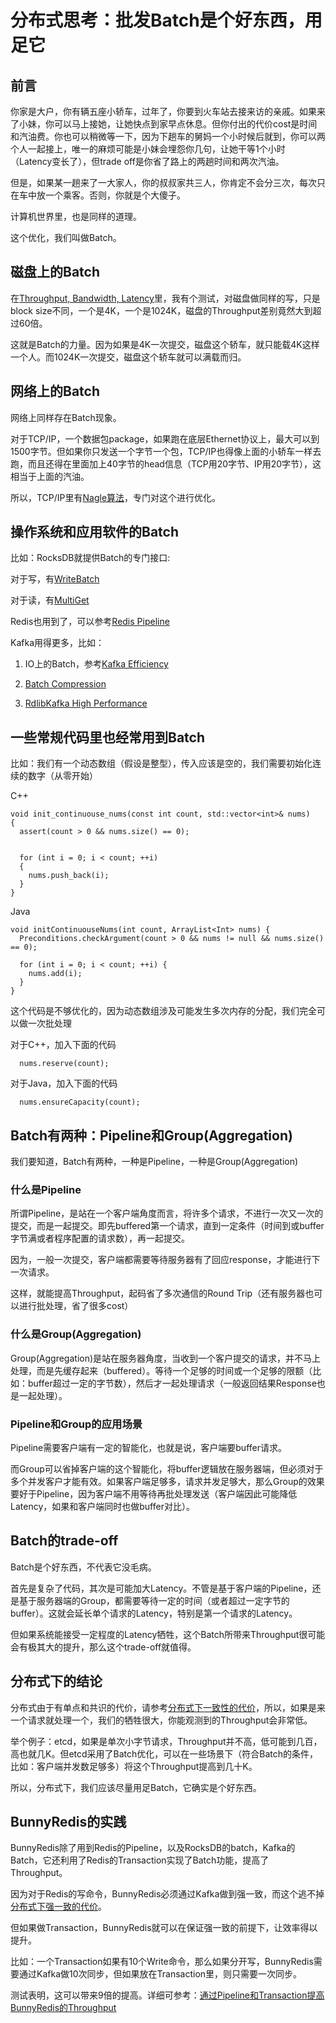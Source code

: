 # 分布式思考：批发Batch是个好东西，用足它

## 前言

你家是大户，你有辆五座小轿车，过年了，你要到火车站去接来访的亲戚。如果来了小妹，你可以马上接她，让她快点到家早点休息。但你付出的代价cost是时间和汽油费。你也可以稍微等一下，因为下趟车的舅妈一个小时候后就到，你可以两个人一起接上，唯一的麻烦可能是小妹会埋怨你几句，让她干等1个小时（Latency变长了），但trade off是你省了路上的两趟时间和两次汽油。

但是，如果某一趟来了一大家人，你的叔叔家共三人，你肯定不会分三次，每次只在车中放一个乘客。否则，你就是个大傻子。

计算机世界里，也是同样的道理。

这个优化，我们叫做Batch。

## 磁盘上的Batch

在[Throughput, Bandwidth, Latency](throughput-bandwidth-latency.md)里，我有个测试，对磁盘做同样的写，只是block size不同，一个是4K，一个是1024K，磁盘的Throughput差别竟然大到超过60倍。

这就是Batch的力量。因为如果是4K一次提交，磁盘这个轿车，就只能载4K这样一个人。而1024K一次提交，磁盘这个轿车就可以满载而归。

## 网络上的Batch

网络上同样存在Batch现象。

对于TCP/IP，一个数据包package，如果跑在底层Ethernet协议上，最大可以到1500字节。但如果你只发送一个字节一个包，TCP/IP也得像上面的小轿车一样去跑，而且还得在里面加上40字节的head信息（TCP用20字节、IP用20字节），这相当于上面的汽油。

所以，TCP/IP里有[Nagle算法](https://baike.baidu.com/item/Nagle%E7%AE%97%E6%B3%95/5645172)，专门对这个进行优化。

## 操作系统和应用软件的Batch

比如：RocksDB就提供Batch的专门接口:

对于写，有[WriteBatch](https://github.com/facebook/rocksdb/wiki/Basic-Operations#writes)

对于读，有[MultiGet](https://github.com/facebook/rocksdb/wiki/MultiGet-Performance)

Redis也用到了，可以参考[Redis Pipeline](https://redis.io/topics/pipelining)

Kafka用得更多，比如：

1. IO上的Batch，参考[Kafka Efficiency](https://kafka.apache.org/documentation/#maximizingefficiency)

2. [Batch Compression](https://kafka.apache.org/documentation/#design_compression)

3. [RdlibKafka High Performance](https://github.com/edenhill/librdkafka/blob/master/INTRODUCTION.md#performance)

## 一些常规代码里也经常用到Batch

比如：我们有一个动态数组（假设是整型），传入应该是空的，我们需要初始化连续的数字（从零开始）

C++
```
void init_continuouse_nums(const int count, std::vector<int>& nums)
{
  assert(count > 0 && nums.size() == 0);


  for (int i = 0; i < count; ++i)
  {
    nums.push_back(i);
  }
}
```

Java
```
void initContinuouseNums(int count, ArrayList<Int> nums) {
  Preconditions.checkArgument(count > 0 && nums != null && nums.size() == 0);

  for (int i = 0; i < count; ++i) {
    nums.add(i);
  }
}
```

这个代码是不够优化的，因为动态数组涉及可能发生多次内存的分配，我们完全可以做一次批处理

对于C++，加入下面的代码
```
  nums.reserve(count);
```

对于Java，加入下面的代码
```
  nums.ensureCapacity(count);
```

## Batch有两种：Pipeline和Group(Aggregation)

我们要知道，Batch有两种，一种是Pipeline，一种是Group(Aggregation)

### 什么是Pipeline

所谓Pipeline，是站在一个客户端角度而言，将许多个请求，不进行一次又一次的提交，而是一起提交。即先buffered第一个请求，直到一定条件（时间到或buffer字节满或者程序配置的请求数），再一起提交。

因为，一般一次提交，客户端都需要等待服务器有了回应response，才能进行下一次请求。

这样，就能提高Throughput，起码省了多次通信的Round Trip（还有服务器也可以进行批处理，省了很多cost）

### 什么是Group(Aggregation)

Group(Aggregation)是站在服务器角度，当收到一个客户提交的请求，并不马上处理，而是先缓存起来（buffered）。等待一个足够的时间或一个足够的限额（比如：buffer超过一定的字节数），然后才一起处理请求（一般返回结果Response也是一起处理）。

### Pipeline和Group的应用场景

Pipeline需要客户端有一定的智能化，也就是说，客户端要buffer请求。

而Group可以省掉客户端的这个智能化，将buffer逻辑放在服务器端，但必须对于多个并发客户才能有效。如果客户端足够多，请求并发足够大，那么Group的效果要好于Pipeline，因为客户端不用等待再批处理发送（客户端因此可能降低Latency，如果和客户端同时也做buffer对比）。

## Batch的trade-off

Batch是个好东西，不代表它没毛病。

首先是复杂了代码，其次是可能加大Latency。不管是基于客户端的Pipeline，还是基于服务器端的Group，都需要等待一定的时间（或者超过一定字节的buffer）。这就会延长单个请求的Latency，特别是第一个请求的Latency。

但如果系统能接受一定程度的Latency牺牲，这个Batch所带来Throughput很可能会有极其大的提升，那么这个trade-off就值得。

## 分布式下的结论

分布式由于有单点和共识的代价，请参考[分布式下一致性的代价](cost-of-consistency.md)，所以，如果是来一个请求就处理一个，我们的牺牲很大，你能观测到的Throughput会非常低。

举个例子：etcd，如果是单次小字节请求，Throughput并不高，低可能到几百，高也就几K。但etcd采用了Batch优化，可以在一些场景下（符合Batch的条件，比如：客户端并发数足够多）将这个Throughput提高到几十K。

所以，分布式下，我们应该尽量用足Batch，它确实是个好东西。

## BunnyRedis的实践

BunnyRedis除了用到Redis的Pipeline，以及RocksDB的batch，Kafka的Batch，它还利用了Redis的Transaction实现了Batch功能，提高了Throughput。

因为对于Redis的写命令，BunnyRedis必须通过Kafka做到强一致，而这个逃不掉[分布式下强一致的代价](cost-of-consistency.md)。

但如果做Transaction，BunnyRedis就可以在保证强一致的前提下，让效率得以提升。

比如：一个Transaction如果有10个Write命令，那么如果分开写，BunnyRedis需要通过Kafka做10次同步，但如果放在Transaction里，则只需要一次同步。

测试表明，这可以带来9倍的提高。详细可参考：[通过Pipeline和Transaction提高BunnyRedis的Throughput](https://zhuanlan.zhihu.com/p/392787651)
